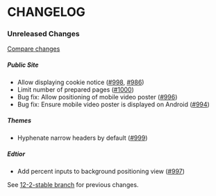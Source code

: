 # CHANGELOG

### Unreleased Changes

[Compare changes](https://github.com/codevise/pageflow/compare/12-2-stable...master)

##### Public Site

- Allow displaying cookie notice
  ([#998](https://github.com/codevise/pageflow/pull/998),
   [#986](https://github.com/codevise/pageflow/pull/986))
- Limit number of prepared pages
  ([#1000](https://github.com/codevise/pageflow/pull/1000))
- Bug fix: Allow positioning of mobile video poster
  ([#996](https://github.com/codevise/pageflow/pull/996))
- Bug fix: Ensure mobile video poster is displayed on Android
  ([#994](https://github.com/codevise/pageflow/pull/994))

##### Themes

- Hyphenate narrow headers by default
  ([#999](https://github.com/codevise/pageflow/pull/999))

##### Edtior

- Add percent inputs to background positioning view
  ([#997](https://github.com/codevise/pageflow/pull/997))

See
[12-2-stable branch](https://github.com/codevise/pageflow/blob/12-2-stable/CHANGELOG.md)
for previous changes.
